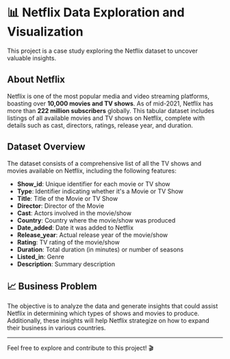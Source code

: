 # 📊 Netflix Data Exploration and Visualization

This project is a case study exploring the Netflix dataset to uncover valuable insights.

## About Netflix

Netflix is one of the most popular media and video streaming platforms, boasting over **10,000 movies and TV shows**. As of mid-2021, Netflix has more than **222 million subscribers** globally. This tabular dataset includes listings of all available movies and TV shows on Netflix, complete with details such as cast, directors, ratings, release year, and duration.

## Dataset Overview

The dataset consists of a comprehensive list of all the TV shows and movies available on Netflix, including the following features:

- **Show_id**: Unique identifier for each movie or TV show
- **Type**: Identifier indicating whether it's a Movie or TV Show
- **Title**: Title of the Movie or TV Show
- **Director**: Director of the Movie
- **Cast**: Actors involved in the movie/show
- **Country**: Country where the movie/show was produced
- **Date_added**: Date it was added to Netflix
- **Release_year**: Actual release year of the movie/show
- **Rating**: TV rating of the movie/show
- **Duration**: Total duration (in minutes) or number of seasons
- **Listed_in**: Genre
- **Description**: Summary description

## 📈 Business Problem

The objective is to analyze the data and generate insights that could assist Netflix in determining which types of shows and movies to produce. Additionally, these insights will help Netflix strategize on how to expand their business in various countries.

---

Feel free to explore and contribute to this project! 🎬
